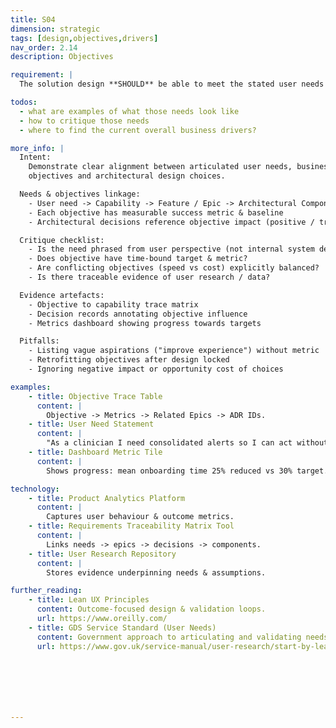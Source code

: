 ```yaml
---
title: S04
dimension: strategic
tags: [design,objectives,drivers]
nav_order: 2.14
description: Objectives

requirement: |
  The solution design **SHOULD** be able to meet the stated user needs and overall business objectives/drivers.

todos:
  - what are examples of what those needs look like
  - how to critique those needs
  - where to find the current overall business drivers?

more_info: |
  Intent:
    Demonstrate clear alignment between articulated user needs, business
    objectives and architectural design choices.

  Needs & objectives linkage:
    - User need -> Capability -> Feature / Epic -> Architectural Component
    - Each objective has measurable success metric & baseline
    - Architectural decisions reference objective impact (positive / trade-off)

  Critique checklist:
    - Is the need phrased from user perspective (not internal system desire)?
    - Does objective have time-bound target & metric?
    - Are conflicting objectives (speed vs cost) explicitly balanced?
    - Is there traceable evidence of user research / data?

  Evidence artefacts:
    - Objective to capability trace matrix
    - Decision records annotating objective influence
    - Metrics dashboard showing progress towards targets

  Pitfalls:
    - Listing vague aspirations ("improve experience") without metric
    - Retrofitting objectives after design locked
    - Ignoring negative impact or opportunity cost of choices

examples: 
    - title: Objective Trace Table
      content: |
        Objective -> Metrics -> Related Epics -> ADR IDs.
    - title: User Need Statement
      content: |
        "As a clinician I need consolidated alerts so I can act without switching systems."
    - title: Dashboard Metric Tile
      content: |
        Shows progress: mean onboarding time 25% reduced vs 30% target.

technology:
    - title: Product Analytics Platform
      content: |
        Captures user behaviour & outcome metrics.
    - title: Requirements Traceability Matrix Tool
      content: |
        Links needs -> epics -> decisions -> components.
    - title: User Research Repository
      content: |
        Stores evidence underpinning needs & assumptions.

further_reading:
    - title: Lean UX Principles
      content: Outcome-focused design & validation loops.
      url: https://www.oreilly.com/
    - title: GDS Service Standard (User Needs)
      content: Government approach to articulating and validating needs.
      url: https://www.gov.uk/service-manual/user-research/start-by-learning-user-needs







---
```

